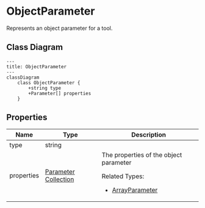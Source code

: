 # ObjectParameter

Represents an object parameter for a tool.

## Class Diagram

```mermaid
---
title: ObjectParameter
---
classDiagram
    class ObjectParameter {
        +string type
        +Parameter[] properties
    }
```






## Properties

| Name | Type | Description |
| ---- | ---- | ----------- |
| type | string |   |
| properties | [Parameter Collection](Parameter.md) | The properties of the object parameter <p>Related Types:<ul><li>[ArrayParameter](ArrayParameter.md)</li></ul></p> |



